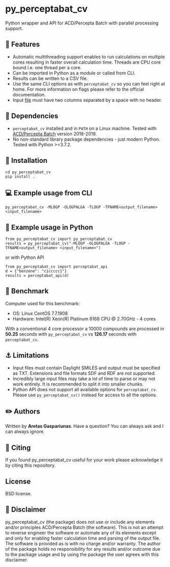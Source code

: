 # py_perceptabat_cv
Python wrapper and API for ACD/Percepta Batch with parallel processing support.

## :gem: Features
* Automatic multithreading support enables to run calculations on multiple cores resulting in faster overall calculation time. Threads are CPU core bound i.e. one thread per a core.
* Can be imported in Python as a module or called from CLI.
* Results can be written to a CSV file.
* Use the same CLI options as with ```perceptabat_cv``` so you can feel right at home. For more information on flags please refer to the official documentation.
* Input [file](py_perceptabat_cv/tests/compounds.smi) must have two columns separated by a space with no header.

## :hatching_chick: Dependencies
* ```perceptabat_cv``` installed and in ```PATH``` on a Linux machine. Tested with [ACD/Percepta Batch](https://www.acdlabs.com/products/percepta/index.php) version 2018-2019.
* No non-standard library package dependencies - just modern Python. Tested with Python >=3.7.2.

## :wrench: Installation
```
cd py_perceptabat_cv
pip install .
```

## :computer: Example usage from CLI
```
py_perceptabat_cv -MLOGP -OLOGPALGA -TLOGP -TFNAME<output_filename> <input_filename>
```
## :snake: Example usage in Python
```
from py_perceptabat_cv import py_perceptabat_cv
results = py_perceptabat_cv("-MLOGP -OLOGPALGA -TLOGP -TFNAME<output_filename> <input_filename>")
```
or with Python API
```
from py_perceptabat_cv import perceptabat_api
d = {"benzene": "c1ccccc1"}
results = perceptabat_api(d)
```

## :checkered_flag: Benchmark
Computer used for this benchmark:

* OS: Linux CentOS 7.7.1908
* Hardware: Intel(R) Xeon(R) Platinum 8168 CPU @ 2.70GHz - 4 cores

With a conventional 4 core processor a 10000 compounds are processed in **50.25** seconds with ```py_perceptabat_cv``` vs **126.17** seconds with ```perceptabat_cv```.

## :anchor: Limitations
* Input files must contain Daylight SMILES and output must be specified as TXT. Extensions and file formats SDF and RDF are not supported.
* Incredibly large input files may take a lot of time to parse or may not work entirely. It is recommended to split it into smaller chunks.
* Python API does not support all available options for ```perceptabat_cv```. Please use ```py_perceptabat_cv()``` instead for access to all the options.

## :pencil2: Authors
Written by **Aretas Gaspariunas**. Have a question? You can always ask and I can always ignore.

## :apple: Citing
If you found py_perceptabat_cv useful for your work please acknowledge it by citing this repository.

## License
BSD license.

## :poop: Disclaimer
py_perceptabat_cv (the package) does not use or include any elements and/or principles ACD/Percepta Batch (the software).
This is not an attempt to reverse engineer the software or automate any of its elements except and only for enabling faster calculation time and parsing of the output file.
The software is provided as is with no charge and/or warranty. The author of the package holds no responsibility for any results and/or outcome due to the package usage and by using the package the user agrees with this disclaimer.
